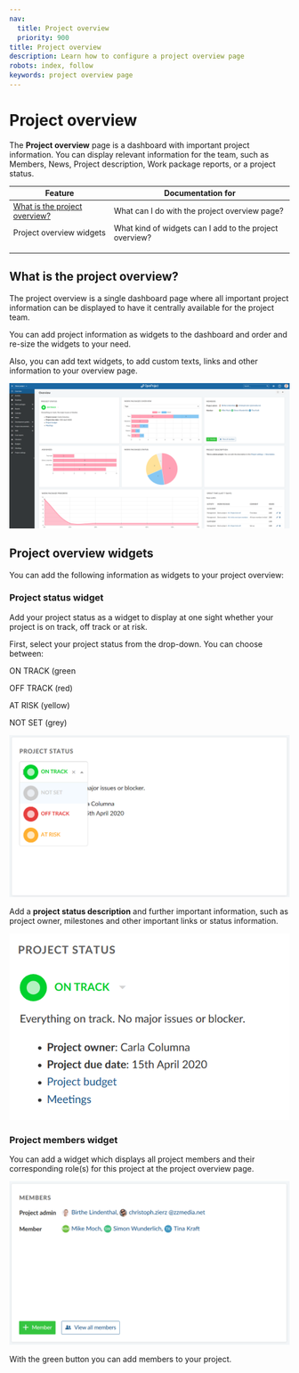 ```yaml
---
nav:
  title: Project overview
  priority: 900
title: Project overview
description: Learn how to configure a project overview page
robots: index, follow
keywords: project overview page
---
```


# Project overview

The **Project overview** page is a dashboard with important project information. You can display relevant information for the team, such as Members, News, Project description, Work package reports, or a project status. 

| Feature                                                      | Documentation for                                       |
| ------------------------------------------------------------ | ------------------------------------------------------- |
| [What is the project overview?](#what-is-the-project-overview?) | What can I do with the project overview page?           |
| Project overview widgets                                     | What kind of widgets can I add to the project overview? |
|                                                              |                                                         |
|                                                              |                                                         |
|                                                              |                                                         |

## What is the project overview?

The project overview is a single dashboard page where all important project information can be displayed to have it centrally available for the project team.

You can add project information as widgets to the dashboard and order and re-size the widgets to your need.

Also, you can add text widgets, to add custom texts, links and other information to your overview page.

![project overview](image-20191112132919003.png)



## Project overview widgets

You can add the following information as widgets to your project overview:

### Project status widget

Add your project status as a widget to display at one sight whether your project is on track, off track or at risk.

First, select your project status from the drop-down. You can choose between:

ON TRACK (green

OFF TRACK (red)

AT RISK (yellow)

NOT SET (grey)

![project status](image-20191112134438710.png)

Add a **project status description** and further important information, such as project owner, milestones and other important links or status information.

![project status description](image-20191112134630392.png)

### Project members widget

You can add a widget which displays all project members and their corresponding role(s) for this project at the project overview page.

![project members](image-20191112134827557.png)

With the green button you can add  members to your project.